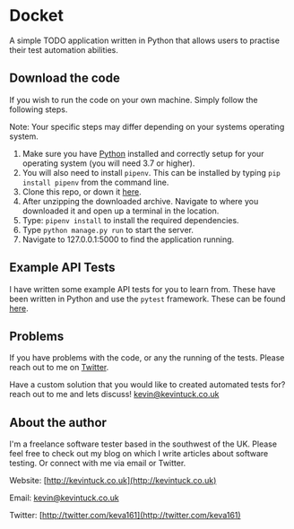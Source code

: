 # Docket

A simple TODO application written in Python that allows users to practise their test automation abilities.

## Download the code

If you wish to run the code on your own machine. Simply follow the following steps.

Note: Your specific steps may differ depending on your systems operating system.

1. Make sure you have [Python](http://python.org) installed and correctly setup for your operating system (you will need 3.7 or higher).
2. You will also need to install `pipenv`. This can be installed by typing `pip install pipenv` from the command line.
3. Clone this repo, or down it [here](https://github.com/keva161/Docket/archive/master.zip).
4. After unzipping the downloaded archive. Navigate to where you downloaded it and open up a terminal in the location.
5. Type: `pipenv install` to install the required dependencies.
6. Type `python manage.py run` to start the server.
7. Navigate to 127.0.0.1:5000 to find the application running.

## Example API Tests

I have written some example API tests for you to learn from. These have been written in Python and use the `pytest` framework.
These can be found [here](https://github.com/keva161/DocketTests).

## Problems

If you have problems with the code, or any the running of the tests. Please reach out to me on [Twitter](http://twitter.com/keva161).

Have a custom solution that you would like to created automated tests for? reach out to me and lets discuss! [kevin@kevintuck.co.uk](mailto:kevin@kevintuck.co.uk)

## About the author

I'm a freelance software tester based in the southwest of the UK. Please feel free to check out my blog on which I write articles about software testing. Or connect with me via email or Twitter.

Website: [http://kevintuck.co.uk](http://kevintuck.co.uk)

Email: [kevin@kevintuck.co.uk](mailto:kevin@kevintuck.co.uk)

Twitter: [http://twitter.com/keva161](http://twitter.com/keva161)

